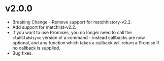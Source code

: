 # v2.0.0

* Breaking Change - Remove support for matchhistory-v2.2.
* Add support for matchlist-v2.2.
* If you want to use Promises, you no longer need to call the `blahBlahAsync` version of a command - instead callbacks
  are now optional, and any function which takes a callback will return a Promise if no callback is supplied.
* Bug fixes.
